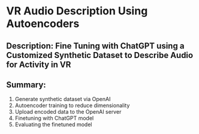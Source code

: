 # VR Audio Description Using Autoencoders
## Description: Fine Tuning with ChatGPT using a Customized Synthetic Dataset to Describe Audio for Activity in VR
## Summary:
1. Generate synthetic dataset via OpenAI
2. Autoencoder training to reduce dimensionality
3. Upload encoded data to the OpenAI server
4. Finetuning with ChatGPT model
5. Evaluating the finetuned model
